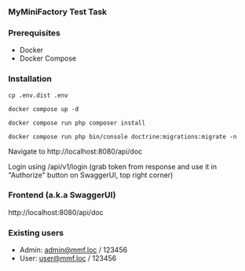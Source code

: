 ### MyMiniFactory Test Task

### Prerequisites

* Docker
* Docker Compose

### Installation

`cp .env.dist .env`

`docker compose up -d`

`docker compose run php composer install`

`docker compose run php bin/console doctrine:migrations:migrate -n`

Navigate to http://localhost:8080/api/doc

Login using /api/v1/login (grab token from response and use it in "Authorize" button on SwaggerUI, top right corner)

### Frontend (a.k.a SwaggerUI)

http://localhost:8080/api/doc

### Existing users

* Admin: admin@mmf.loc / 123456
* User: user@mmf.loc / 123456
